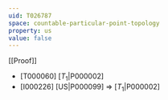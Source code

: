 ```yaml
---
uid: T026787
space: countable-particular-point-topology
property: us
value: false
---
```

[[Proof]]

* [T000060] [$T_1$|P000002]
* [I000226] [US|P000099] => [$T_1$|P000002]

